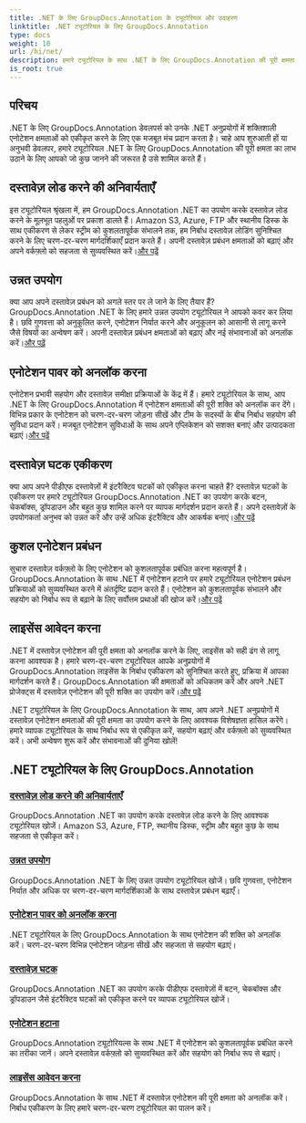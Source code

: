 ```yaml
---
title: .NET के लिए GroupDocs.Annotation के ट्यूटोरियल और उदाहरण
linktitle: .NET ट्यूटोरियल के लिए GroupDocs.Annotation
type: docs
weight: 10
url: /hi/net/
description: हमारे ट्यूटोरियल के साथ .NET के लिए GroupDocs.Annotation की पूरी क्षमता को अनलॉक करें। निर्बाध रूप से एकीकृत करें, सहयोग बढ़ाएं और वर्कफ़्लो को सुव्यवस्थित करें।
is_root: true
---
```

## परिचय

.NET के लिए GroupDocs.Annotation डेवलपर्स को उनके .NET अनुप्रयोगों में शक्तिशाली एनोटेशन क्षमताओं को एकीकृत करने के लिए एक मजबूत मंच प्रदान करता है। चाहे आप शुरुआती हों या अनुभवी डेवलपर, हमारे ट्यूटोरियल .NET के लिए GroupDocs.Annotation की पूरी क्षमता का लाभ उठाने के लिए आपको जो कुछ जानने की जरूरत है उसे शामिल करते हैं।

## दस्तावेज़ लोड करने की अनिवार्यताएँ
 इस ट्यूटोरियल श्रृंखला में, हम GroupDocs.Annotation .NET का उपयोग करके दस्तावेज़ लोड करने के मूलभूत पहलुओं पर प्रकाश डालते हैं। Amazon S3, Azure, FTP और स्थानीय डिस्क के साथ एकीकरण से लेकर स्ट्रीम को कुशलतापूर्वक संभालने तक, हम निर्बाध दस्तावेज़ लोडिंग सुनिश्चित करने के लिए चरण-दर-चरण मार्गदर्शिकाएँ प्रदान करते हैं। अपनी दस्तावेज़ प्रबंधन क्षमताओं को बढ़ाएं और अपने वर्कफ़्लो को सहजता से सुव्यवस्थित करें।[और पढ़ें](./document-loading-essentials/)

## उन्नत उपयोग
क्या आप अपने दस्तावेज़ प्रबंधन को अगले स्तर पर ले जाने के लिए तैयार हैं? GroupDocs.Annotation .NET के लिए हमारे उन्नत उपयोग ट्यूटोरियल ने आपको कवर कर लिया है। छवि गुणवत्ता को अनुकूलित करने, एनोटेशन निर्यात करने और अनुकूलन को आसानी से लागू करने जैसे विषयों का अन्वेषण करें। अपनी दस्तावेज़ प्रबंधन क्षमताओं को बढ़ाएं और नई संभावनाओं को अनलॉक करें।[और पढ़ें](./advanced-usage/)

## एनोटेशन पावर को अनलॉक करना
 एनोटेशन प्रभावी सहयोग और दस्तावेज़ समीक्षा प्रक्रियाओं के केंद्र में हैं। हमारे ट्यूटोरियल के साथ, आप .NET के लिए GroupDocs.Annotation में एनोटेशन क्षमताओं की पूरी शक्ति को अनलॉक कर देंगे। विभिन्न प्रकार के एनोटेशन को चरण-दर-चरण जोड़ना सीखें और टीम के सदस्यों के बीच निर्बाध सहयोग की सुविधा प्रदान करें। मजबूत एनोटेशन सुविधाओं के साथ अपने एप्लिकेशन को सशक्त बनाएं और उत्पादकता बढ़ाएं।[और पढ़ें](./unlocking-annotation-power/)

## दस्तावेज़ घटक एकीकरण
क्या आप अपने पीडीएफ दस्तावेज़ों में इंटरैक्टिव घटकों को एकीकृत करना चाहते हैं? दस्तावेज़ घटकों के एकीकरण पर हमारे ट्यूटोरियल GroupDocs.Annotation .NET का उपयोग करके बटन, चेकबॉक्स, ड्रॉपडाउन और बहुत कुछ शामिल करने पर व्यापक मार्गदर्शन प्रदान करते हैं। अपने दस्तावेज़ों के उपयोगकर्ता अनुभव को उन्नत करें और उन्हें अधिक इंटरैक्टिव और आकर्षक बनाएं।[और पढ़ें](./document-components/)

## कुशल एनोटेशन प्रबंधन
 सुचारु दस्तावेज़ वर्कफ़्लो के लिए एनोटेशन को कुशलतापूर्वक प्रबंधित करना महत्वपूर्ण है। GroupDocs.Annotation के साथ .NET में एनोटेशन हटाने पर हमारे ट्यूटोरियल एनोटेशन प्रबंधन प्रक्रियाओं को सुव्यवस्थित करने में अंतर्दृष्टि प्रदान करते हैं। एनोटेशन को कुशलतापूर्वक संभालने और सहयोग को निर्बाध रूप से बढ़ाने के लिए सर्वोत्तम प्रथाओं की खोज करें।[और पढ़ें](./removing-annotations/)

## लाइसेंस आवेदन करना
.NET में दस्तावेज़ एनोटेशन की पूरी क्षमता को अनलॉक करने के लिए, लाइसेंस को सही ढंग से लागू करना आवश्यक है। हमारे चरण-दर-चरण ट्यूटोरियल आपके अनुप्रयोगों में GroupDocs.Annotation लाइसेंस के निर्बाध एकीकरण को सुनिश्चित करते हुए, प्रक्रिया में आपका मार्गदर्शन करते हैं। GroupDocs.Annotation की क्षमताओं को अधिकतम करें और अपने .NET प्रोजेक्ट्स में दस्तावेज़ एनोटेशन की पूरी शक्ति का उपयोग करें।[और पढ़ें](./applying-licenses/)

.NET ट्यूटोरियल के लिए GroupDocs.Annotation के साथ, आप अपने .NET अनुप्रयोगों में दस्तावेज़ एनोटेशन क्षमताओं की पूरी क्षमता का उपयोग करने के लिए आवश्यक विशेषज्ञता हासिल करेंगे। हमारे व्यापक ट्यूटोरियल के साथ निर्बाध रूप से एकीकृत करें, सहयोग बढ़ाएं और वर्कफ़्लो को सुव्यवस्थित करें। अभी अन्वेषण शुरू करें और संभावनाओं की दुनिया खोलें!
## .NET ट्यूटोरियल के लिए GroupDocs.Annotation
### [दस्तावेज़ लोड करने की अनिवार्यताएँ](./document-loading-essentials/)
GroupDocs.Annotation .NET का उपयोग करके दस्तावेज़ लोड करने के लिए आवश्यक ट्यूटोरियल खोजें। Amazon S3, Azure, FTP, स्थानीय डिस्क, स्ट्रीम और बहुत कुछ के साथ सहजता से एकीकृत करें।
### [उन्नत उपयोग](./advanced-usage/)
GroupDocs.Annotation .NET के लिए उन्नत उपयोग ट्यूटोरियल खोजें। छवि गुणवत्ता, एनोटेशन निर्यात और अधिक पर चरण-दर-चरण मार्गदर्शिकाओं के साथ दस्तावेज़ प्रबंधन बढ़ाएँ।
### [एनोटेशन पावर को अनलॉक करना](./unlocking-annotation-power/)
.NET ट्यूटोरियल के लिए GroupDocs.Annotation के साथ एनोटेशन की शक्ति को अनलॉक करें। चरण-दर-चरण विभिन्न एनोटेशन जोड़ना सीखें और सहजता से सहयोग बढ़ाएं।
### [दस्तावेज़ घटक](./document-components/)
GroupDocs.Annotation .NET का उपयोग करके पीडीएफ दस्तावेज़ों में बटन, चेकबॉक्स और ड्रॉपडाउन जैसे इंटरैक्टिव घटकों को एकीकृत करने पर व्यापक ट्यूटोरियल खोजें।
### [एनोटेशन हटाना](./removing-annotations/)
GroupDocs.Annotation ट्यूटोरियल्स के साथ .NET में एनोटेशन को कुशलतापूर्वक प्रबंधित करने का तरीका जानें। अपने दस्तावेज़ वर्कफ़्लो को सुव्यवस्थित करें और सहयोग को निर्बाध रूप से बढ़ाएं।
### [लाइसेंस आवेदन करना](./applying-licenses/)
GroupDocs.Annotation के साथ .NET में दस्तावेज़ एनोटेशन की पूरी क्षमता को अनलॉक करें। निर्बाध एकीकरण के लिए हमारे चरण-दर-चरण ट्यूटोरियल का पालन करें।